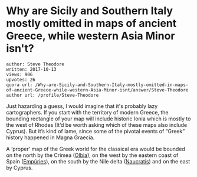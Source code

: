 # Why are Sicily and Southern Italy mostly omitted in maps of ancient Greece, while western Asia Minor isn't?

	author: Steve Theodore
	written: 2017-10-13
	views: 906
	upvotes: 26
	quora url: /Why-are-Sicily-and-Southern-Italy-mostly-omitted-in-maps-of-ancient-Greece-while-western-Asia-Minor-isnt/answer/Steve-Theodore
	author url: /profile/Steve-Theodore


Just hazarding a guess, I would imagine that it's probably lazy cartographers. If you start with the territory of modern Greece, the bounding rectangle of your map will include historic Ionia which is mostly to the west of Rhodes (It’d be worth asking which of these maps also include Cyprus). But it’s kind of lame, since some of the pivotal events of “Greek” history happened in Magna Graecia.

A ‘proper’ map of the Greek world for the classical era would be bounded on the north by the Crimea ([Olbia](https://en.wikipedia.org/wiki/Olbia_(archaeological_site))), on the west by the eastern coast of Spain ([Empúries](https://en.wikipedia.org/wiki/Emp%C3%BAries)), on the south by the Nile delta ([Naucratis](https://en.wikipedia.org/wiki/Naucratis)) and on the east by Cyprus.

